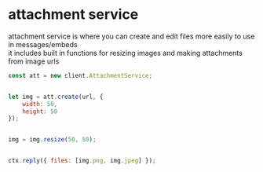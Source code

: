# attachment service
attachment service is where you can create and edit files more easily to use in messages/embeds<br>
it includes built in functions for resizing images and making attachments from image urls
```js
const att = new client.AttachmentService;


let img = att.create(url, {
    width: 50,
    height: 50
});


img = img.resize(50, 50);


ctx.reply({ files: [img.png, img.jpeg] });
```
